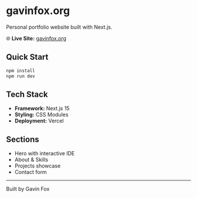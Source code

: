 # gavinfox.org

Personal portfolio website built with Next.js.

🌐 **Live Site:** [gavinfox.org](https://gavinfox.org)

## Quick Start

```bash
npm install
npm run dev
```

## Tech Stack

- **Framework:** Next.js 15
- **Styling:** CSS Modules
- **Deployment:** Vercel

## Sections

- Hero with interactive IDE
- About & Skills
- Projects showcase
- Contact form

---

Built by Gavin Fox
